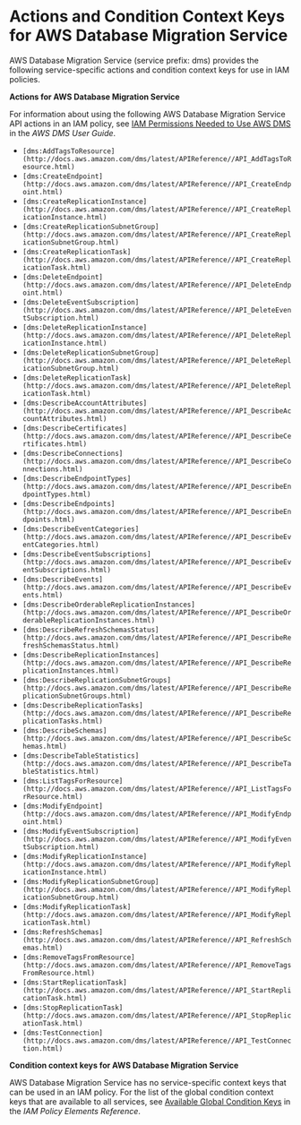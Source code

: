 # Actions and Condition Context Keys for AWS Database Migration Service<a name="list_dms"></a>

AWS Database Migration Service \(service prefix: dms\) provides the following service\-specific actions and condition context keys for use in IAM policies\.

**Actions for AWS Database Migration Service**

For information about using the following AWS Database Migration Service API actions in an IAM policy, see [IAM Permissions Needed to Use AWS DMS](http://docs.aws.amazon.com/dms/latest/userguide//CHAP_Security.html#CHAP_Security.IAMPermissions) in the *AWS DMS User Guide*\.
+ `[dms:AddTagsToResource](http://docs.aws.amazon.com/dms/latest/APIReference//API_AddTagsToResource.html)`
+ `[dms:CreateEndpoint](http://docs.aws.amazon.com/dms/latest/APIReference//API_CreateEndpoint.html)`
+ `[dms:CreateReplicationInstance](http://docs.aws.amazon.com/dms/latest/APIReference//API_CreateReplicationInstance.html)`
+ `[dms:CreateReplicationSubnetGroup](http://docs.aws.amazon.com/dms/latest/APIReference//API_CreateReplicationSubnetGroup.html)`
+ `[dms:CreateReplicationTask](http://docs.aws.amazon.com/dms/latest/APIReference//API_CreateReplicationTask.html)`
+ `[dms:DeleteEndpoint](http://docs.aws.amazon.com/dms/latest/APIReference//API_DeleteEndpoint.html)`
+ `[dms:DeleteEventSubscription](http://docs.aws.amazon.com/dms/latest/APIReference//API_DeleteEventSubscription.html)`
+ `[dms:DeleteReplicationInstance](http://docs.aws.amazon.com/dms/latest/APIReference//API_DeleteReplicationInstance.html)`
+ `[dms:DeleteReplicationSubnetGroup](http://docs.aws.amazon.com/dms/latest/APIReference//API_DeleteReplicationSubnetGroup.html)`
+ `[dms:DeleteReplicationTask](http://docs.aws.amazon.com/dms/latest/APIReference//API_DeleteReplicationTask.html)`
+ `[dms:DescribeAccountAttributes](http://docs.aws.amazon.com/dms/latest/APIReference//API_DescribeAccountAttributes.html)`
+ `[dms:DescribeCertificates](http://docs.aws.amazon.com/dms/latest/APIReference//API_DescribeCertificates.html)`
+ `[dms:DescribeConnections](http://docs.aws.amazon.com/dms/latest/APIReference//API_DescribeConnections.html)`
+ `[dms:DescribeEndpointTypes](http://docs.aws.amazon.com/dms/latest/APIReference//API_DescribeEndpointTypes.html)`
+ `[dms:DescribeEndpoints](http://docs.aws.amazon.com/dms/latest/APIReference//API_DescribeEndpoints.html)`
+ `[dms:DescribeEventCategories](http://docs.aws.amazon.com/dms/latest/APIReference//API_DescribeEventCategories.html)`
+ `[dms:DescribeEventSubscriptions](http://docs.aws.amazon.com/dms/latest/APIReference//API_DescribeEventSubscriptions.html)`
+ `[dms:DescribeEvents](http://docs.aws.amazon.com/dms/latest/APIReference//API_DescribeEvents.html)`
+ `[dms:DescribeOrderableReplicationInstances](http://docs.aws.amazon.com/dms/latest/APIReference//API_DescribeOrderableReplicationInstances.html)`
+ `[dms:DescribeRefreshSchemasStatus](http://docs.aws.amazon.com/dms/latest/APIReference//API_DescribeRefreshSchemasStatus.html)`
+ `[dms:DescribeReplicationInstances](http://docs.aws.amazon.com/dms/latest/APIReference//API_DescribeReplicationInstances.html)`
+ `[dms:DescribeReplicationSubnetGroups](http://docs.aws.amazon.com/dms/latest/APIReference//API_DescribeReplicationSubnetGroups.html)`
+ `[dms:DescribeReplicationTasks](http://docs.aws.amazon.com/dms/latest/APIReference//API_DescribeReplicationTasks.html)`
+ `[dms:DescribeSchemas](http://docs.aws.amazon.com/dms/latest/APIReference//API_DescribeSchemas.html)`
+ `[dms:DescribeTableStatistics](http://docs.aws.amazon.com/dms/latest/APIReference//API_DescribeTableStatistics.html)`
+ `[dms:ListTagsForResource](http://docs.aws.amazon.com/dms/latest/APIReference//API_ListTagsForResource.html)`
+ `[dms:ModifyEndpoint](http://docs.aws.amazon.com/dms/latest/APIReference//API_ModifyEndpoint.html)`
+ `[dms:ModifyEventSubscription](http://docs.aws.amazon.com/dms/latest/APIReference//API_ModifyEventSubscription.html)`
+ `[dms:ModifyReplicationInstance](http://docs.aws.amazon.com/dms/latest/APIReference//API_ModifyReplicationInstance.html)`
+ `[dms:ModifyReplicationSubnetGroup](http://docs.aws.amazon.com/dms/latest/APIReference//API_ModifyReplicationSubnetGroup.html)`
+ `[dms:ModifyReplicationTask](http://docs.aws.amazon.com/dms/latest/APIReference//API_ModifyReplicationTask.html)`
+ `[dms:RefreshSchemas](http://docs.aws.amazon.com/dms/latest/APIReference//API_RefreshSchemas.html)`
+ `[dms:RemoveTagsFromResource](http://docs.aws.amazon.com/dms/latest/APIReference//API_RemoveTagsFromResource.html)`
+ `[dms:StartReplicationTask](http://docs.aws.amazon.com/dms/latest/APIReference//API_StartReplicationTask.html)`
+ `[dms:StopReplicationTask](http://docs.aws.amazon.com/dms/latest/APIReference//API_StopReplicationTask.html)`
+ `[dms:TestConnection](http://docs.aws.amazon.com/dms/latest/APIReference//API_TestConnection.html)`

**Condition context keys for AWS Database Migration Service**

AWS Database Migration Service has no service\-specific context keys that can be used in an IAM policy\. For the list of the global condition context keys that are available to all services, see [Available Global Condition Keys](reference_policies_condition-keys.md#AvailableKeys) in the *IAM Policy Elements Reference*\.